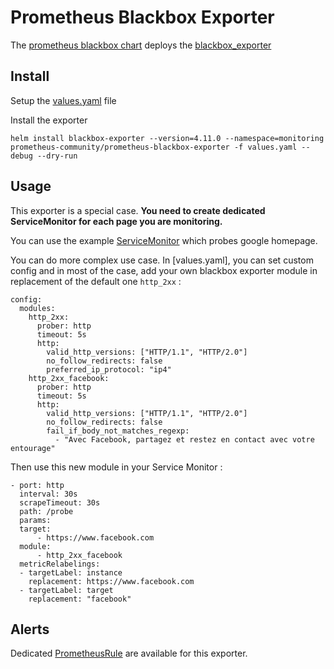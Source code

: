 # Prometheus Blackbox Exporter

The [prometheus blackbox chart](https://github.com/prometheus-community/helm-charts/tree/main/charts/prometheus-blackbox-exporter) deploys the [blackbox_exporter](https://github.com/prometheus/blackbox_exporter)

## Install

Setup the [values.yaml](./values.yaml) file

Install the exporter

```
helm install blackbox-exporter --version=4.11.0 --namespace=monitoring prometheus-community/prometheus-blackbox-exporter -f values.yaml --debug --dry-run
```

## Usage

This exporter is a special case. **You need to create dedicated ServiceMonitor for each page you are monitoring.**

You can use the example [ServiceMonitor](./blackbox-service-monitor.yaml) which probes google homepage.

You can do more complex use case. In [values.yaml], you can set custom config and in most of the case, add your own blackbox exporter module in replacement of the default one `http_2xx` :

```
config:
  modules:
    http_2xx:
      prober: http
      timeout: 5s
      http:
        valid_http_versions: ["HTTP/1.1", "HTTP/2.0"]
        no_follow_redirects: false
        preferred_ip_protocol: "ip4"
    http_2xx_facebook:
      prober: http
      timeout: 5s
      http:
        valid_http_versions: ["HTTP/1.1", "HTTP/2.0"]
        no_follow_redirects: false
        fail_if_body_not_matches_regexp:
          - "Avec Facebook, partagez et restez en contact avec votre entourage"
```

Then use this new module in your Service Monitor :

```
- port: http
  interval: 30s
  scrapeTimeout: 30s
  path: /probe
  params:
  target:
      - https://www.facebook.com
  module:
      - http_2xx_facebook
  metricRelabelings:
  - targetLabel: instance
    replacement: https://www.facebook.com
  - targetLabel: target
    replacement: "facebook"
```

## Alerts

Dedicated [PrometheusRule](../../rules/blackbox/README.md) are available for this exporter.